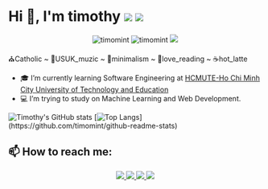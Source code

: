 <h1 align="left">Hi 👋, I'm timothy <img src="https://img.icons8.com/color/48/000000/vietnam-circular.png"/> <img src="https://img.icons8.com/fluent/48/000000/church.png"/> </h1>

<p align="center"> 
  <img src="https://komarev.com/ghpvc/?username=timomint" alt="timomint" /> 
  <img src="https://badges.pufler.dev/repos/timomint" alt="timomint" /> 
  <img src="https://visitor-badge.laobi.icu/badge?page_id=timomint.timomint")
</p>

⛪Catholic ~ 🎼USUK_muzic ~ 🍏minimalism ~ 📖love_reading ~ ☕hot_latte

  
- 🎓 I’m currently learning Software Engineering at [HCMUTE-Ho Chi Minh City University of Technology and Education](http://en.hcmute.edu.vn/)
- 💻 I’m trying to study on Machine Learning and Web Development. 

![Timothy's GitHub stats](https://github-readme-stats.vercel.app/api?username=timomint&count_private=true&show_icons=true&theme=dark)
[![Top Langs](https://github-readme-stats.vercel.app/api/top-langs/?username=timomint&theme=dark&layout="compat")](https://github.com/timomint/github-readme-stats)

## 📫 How to reach me:

<p align="center">
  <a href="https://www.facebook.com/tadeothien" alt="Facebook">
    <img src="https://img.icons8.com/dusk/64/000000/facebook-new--v2.png" target="_blank" />
  </a> 
  <a href="https://github.com/timomint" alt="Github">
    <img src="https://img.icons8.com/plasticine/100/000000/github.png"/>
  </a> 
  <a href="https://https://www.flickr.com/photos/timothylysf/" alt="Flickr" target="_blank" >
    <img src="https://img.icons8.com/fluent/48/000000/youtube-play.png"/>
  </a>
  <a href="https://linkedin.com/in/timomint" target="_blank">
    <img src="https://img.icons8.com/fluent/48/000000/linkedin.png"/>
  </a>
</p>





 
<!--https://github.com/anuraghazra/github-readme-stats/blob/master/themes/README.md-->
